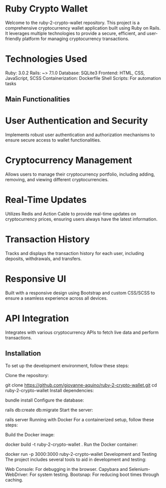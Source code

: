 # Ruby Crypto Wallet
Welcome to the ruby-2-crypto-wallet repository. This project is a comprehensive cryptocurrency wallet application built using Ruby on Rails. It leverages multiple technologies to provide a secure, efficient, and user-friendly platform for managing cryptocurrency transactions.

# Technologies Used
Ruby: 3.0.2
Rails: ~> 7.1.0
Database: SQLite3
Frontend: HTML, CSS, JavaScript, SCSS
Containerization: Dockerfile
Shell Scripts: For automation tasks
## Main Functionalities
# User Authentication and Security
Implements robust user authentication and authorization mechanisms to ensure secure access to wallet functionalities.
# Cryptocurrency Management
Allows users to manage their cryptocurrency portfolio, including adding, removing, and viewing different cryptocurrencies.
# Real-Time Updates
Utilizes Redis and Action Cable to provide real-time updates on cryptocurrency prices, ensuring users always have the latest information.
# Transaction History
Tracks and displays the transaction history for each user, including deposits, withdrawals, and transfers.
# Responsive UI
Built with a responsive design using Bootstrap and custom CSS/SCSS to ensure a seamless experience across all devices.
# API Integration
Integrates with various cryptocurrency APIs to fetch live data and perform transactions.

## Installation
To set up the development environment, follow these steps:

Clone the repository:

git clone https://github.com/giovanne-aquino/ruby-2-crypto-wallet.git
cd ruby-2-crypto-wallet
Install dependencies:

bundle install
Configure the database:

rails db:create db:migrate
Start the server:

rails server
Running with Docker
For a containerized setup, follow these steps:

Build the Docker image:

docker build -t ruby-2-crypto-wallet .
Run the Docker container:

docker run -p 3000:3000 ruby-2-crypto-wallet
Development and Testing
The project includes several tools to aid in development and testing:

Web Console: For debugging in the browser.
Capybara and Selenium-WebDriver: For system testing.
Bootsnap: For reducing boot times through caching.
